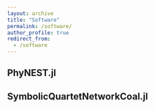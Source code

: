 ```yaml
---
layout: archive
title: "Software"
permalink: /software/
author_profile: true
redirect_from:
  - /software
---
```


## PhyNEST.jl

## SymbolicQuartetNetworkCoal.jl
